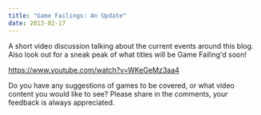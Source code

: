 ```yaml
---
title: "Game Failings: An Update"
date: 2013-02-17
---
```


A short video discussion talking about the current events around this blog. Also look out for a sneak peak of what titles will be Game Failing'd soon!

https://www.youtube.com/watch?v=WKeGeMz3aa4

Do you have any suggestions of games to be covered, or what video content you would like to see? Please share in the comments, your feedback is always appreciated.
